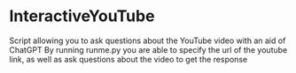 # InteractiveYouTube
Script allowing you to ask questions about the YouTube video with an aid of ChatGPT
By running runme.py you are able to specify the url of the youtube link, as well as ask questions about the video to get the response
